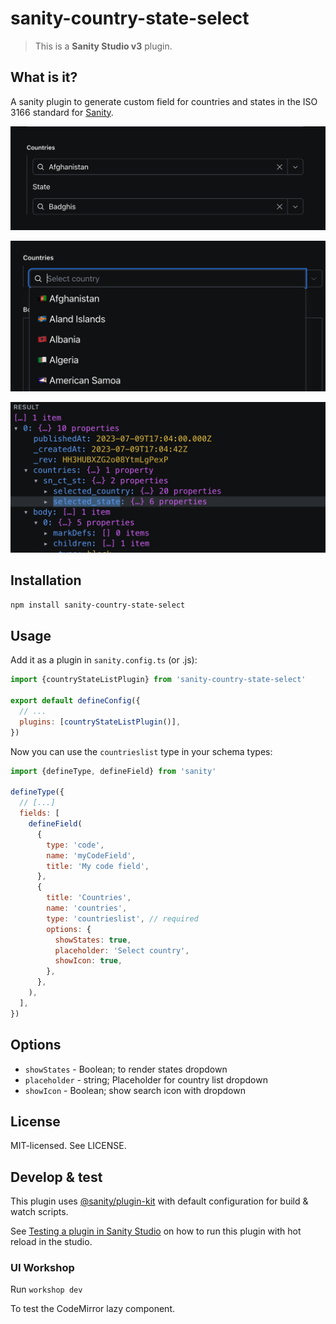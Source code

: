 # sanity-country-state-select

> This is a **Sanity Studio v3** plugin.

## What is it?

A sanity plugin to generate custom field for countries and states in the ISO 3166 standard for [Sanity](https://sanity.io/).

![Country List input](assets/basic-input.png)

![Country List Dropdown](assets/dropdown.png)

![Country List Payload](assets/payload.png)

## Installation

```sh
npm install sanity-country-state-select
```

## Usage

Add it as a plugin in `sanity.config.ts` (or .js):

```js
import {countryStateListPlugin} from 'sanity-country-state-select'

export default defineConfig({
  // ...
  plugins: [countryStateListPlugin()],
})
```

Now you can use the `countrieslist` type in your schema types:

```js
import {defineType, defineField} from 'sanity'

defineType({
  // [...]
  fields: [
    defineField(
      {
        type: 'code',
        name: 'myCodeField',
        title: 'My code field',
      },
      {
        title: 'Countries',
        name: 'countries',
        type: 'countrieslist', // required
        options: {
          showStates: true,
          placeholder: 'Select country',
          showIcon: true,
        },
      },
    ),
  ],
})
```

## Options

- `showStates` - Boolean; to render states dropdown
- `placeholder` - string; Placeholder for country list dropdown
- `showIcon` - Boolean; show search icon with dropdown

## License

MIT-licensed. See LICENSE.

## Develop & test

This plugin uses [@sanity/plugin-kit](https://github.com/sanity-io/plugin-kit)
with default configuration for build & watch scripts.

See [Testing a plugin in Sanity Studio](https://github.com/sanity-io/plugin-kit#testing-a-plugin-in-sanity-studio)
on how to run this plugin with hot reload in the studio.

### UI Workshop

Run
`workshop dev`

To test the CodeMirror lazy component.
